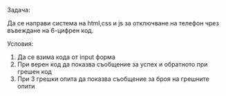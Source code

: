 Задача:

Да се направи система на html,css и js за отключване на телефон чрез въвеждане на 6-цифрен код.

Условия:

1. Да се взима кода от input форма
2. При верен код да показва съобщение за успех и обратното при грешен код
3. При 3 грешки опита да показва съобщение за броя на грешните опити
